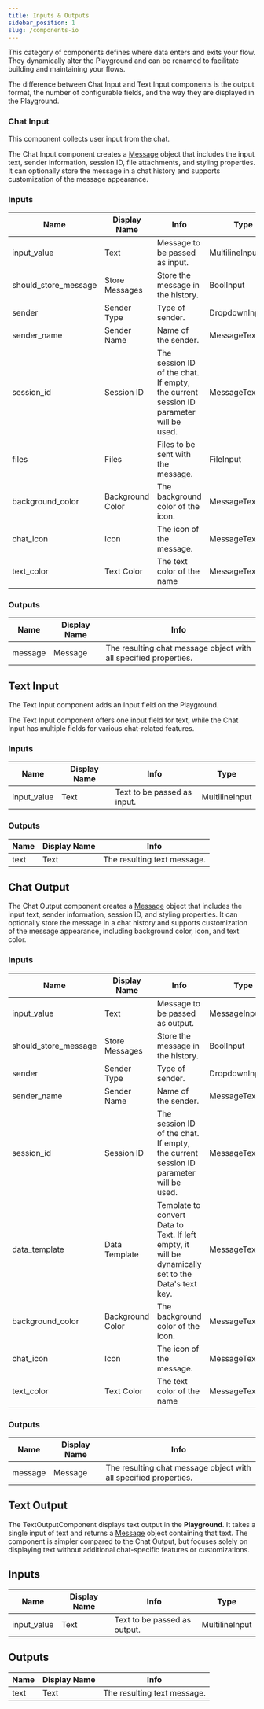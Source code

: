 ```yaml
---
title: Inputs & Outputs
sidebar_position: 1
slug: /components-io
---
```


This category of components defines where data enters and exits your flow. They dynamically alter the Playground and can be renamed to facilitate building and maintaining your flows.

The difference between Chat Input and Text Input components is the output format, the number of configurable fields, and the way they are displayed in the Playground.

### Chat Input

This component collects user input from the chat.

The Chat Input component creates a [Message](/guides-data-message) object that includes the input text, sender information, session ID, file attachments, and styling properties. It can optionally store the message in a chat history and supports customization of the message appearance.

### Inputs

| Name | Display Name | Info | Type |
|------|--------------|------|------|
|input_value|Text|Message to be passed as input.|MultilineInput|
|should_store_message|Store Messages|Store the message in the history.|BoolInput|
|sender|Sender Type|Type of sender.|DropdownInput|
|sender_name|Sender Name|Name of the sender.|MessageTextInput|
|session_id|Session ID|The session ID of the chat. If empty, the current session ID parameter will be used.|MessageTextInput|
|files|Files|Files to be sent with the message.|FileInput|
|background_color|Background Color|The background color of the icon.|MessageTextInput|
|chat_icon|Icon|The icon of the message.|MessageTextInput|
|text_color|Text Color|The text color of the name|MessageTextInput|

### Outputs

| Name | Display Name | Info |
|------|--------------|------|
|message|Message|The resulting chat message object with all specified properties.|

## Text Input

The Text Input component adds an Input field on the Playground.

The Text Input component offers one input field for text, while the Chat Input has multiple fields for various chat-related features.

### Inputs

| Name | Display Name | Info | Type |
|------|--------------|------|------|
|input_value|Text|Text to be passed as input.|MultilineInput|

### Outputs

| Name | Display Name | Info |
|------|--------------|------|
|text|Text|The resulting text message.|


## Chat Output

The Chat Output component creates a [Message](/guides-data-message) object that includes the input text, sender information, session ID, and styling properties. It can optionally store the message in a chat history and supports customization of the message appearance, including background color, icon, and text color.

### Inputs

| Name | Display Name | Info | Type |
|------|--------------|------|------|
|input_value|Text|Message to be passed as output.|MessageInput|
|should_store_message|Store Messages|Store the message in the history.|BoolInput|
|sender|Sender Type|Type of sender.|DropdownInput|
|sender_name|Sender Name|Name of the sender.|MessageTextInput|
|session_id|Session ID|The session ID of the chat. If empty, the current session ID parameter will be used.|MessageTextInput|
|data_template|Data Template|Template to convert Data to Text. If left empty, it will be dynamically set to the Data's text key.|MessageTextInput|
|background_color|Background Color|The background color of the icon.|MessageTextInput|
|chat_icon|Icon|The icon of the message.|MessageTextInput|
|text_color|Text Color|The text color of the name|MessageTextInput|

### Outputs

| Name | Display Name | Info |
|------|--------------|------|
|message|Message|The resulting chat message object with all specified properties.|


## Text Output

The TextOutputComponent displays text output in the **Playground**. It takes a single input of text and returns a [Message](/guides-data-message) object containing that text. The component is simpler compared to the Chat Output, but focuses solely on displaying text without additional chat-specific features or customizations.

## Inputs

| Name | Display Name | Info | Type |
|------|--------------|------|------|
|input_value|Text|Text to be passed as output.|MultilineInput|

## Outputs

| Name | Display Name | Info |
|------|--------------|------|
|text|Text|The resulting text message.|




